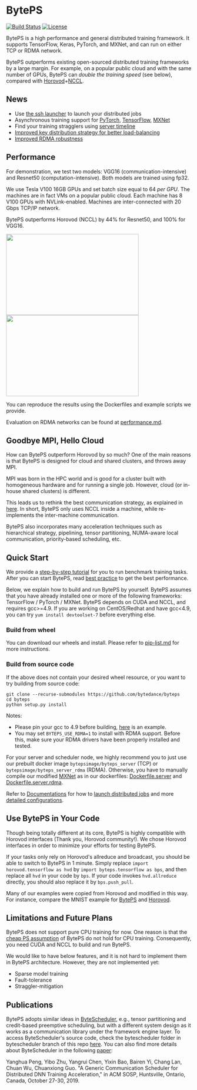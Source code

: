 # BytePS

[![Build Status](https://travis-ci.org/bytedance/byteps.svg?branch=master)](https://travis-ci.org/bytedance/byteps)
[![License](https://img.shields.io/badge/License-Apache%202.0-blue.svg)](https://opensource.org/licenses/Apache-2.0)

BytePS is a high performance and general distributed training framework. It supports TensorFlow, Keras, PyTorch, and MXNet, and can run on either TCP or RDMA network.

BytePS outperforms existing open-sourced distributed training frameworks by a large margin. For example, on a popular public cloud and with the same number of GPUs, BytePS can *double the training speed* (see below), compared with [Horovod](https://github.com/horovod/horovod)+[NCCL](https://github.com/NVIDIA/nccl).

## News

- Use [the ssh launcher](launcher/) to launch your distributed jobs  
- Asynchronous training support for
[PyTorch](https://github.com/bytedance/byteps/pull/121), 
[TensorFlow](https://github.com/bytedance/byteps/pull/122), 
[MXNet](https://github.com/bytedance/byteps/pull/114)
- Find your training stragglers using [server timeline](docs/timeline.md)
- [Improved key distribution strategy for better load-balancing](https://github.com/bytedance/byteps/pull/116) 
- [Improved RDMA robustness](https://github.com/bytedance/byteps/pull/91)

## Performance

For demonstration, we test two models: VGG16 (communication-intensive) and Resnet50 (computation-intensive). Both models are trained using fp32.

We use Tesla V100 16GB GPUs and set batch size equal to 64 *per GPU*. The machines are in fact VMs on a popular public cloud. Each machine has 8 V100 GPUs with NVLink-enabled. Machines are inter-connected with 20 Gbps TCP/IP network.

BytePS outperforms Horovod (NCCL) by 44% for Resnet50, and 100% for VGG16.

<img src="/docs/images/perf_tcp_vgg16.png" width="360" height="220"><img src="/docs/images/perf_tcp_resnet50.png" width="360" height="220">

You can reproduce the results using the Dockerfiles and example scripts we provide.

Evaluation on RDMA networks can be found at [performance.md](docs/performance.md).

## Goodbye MPI, Hello Cloud

How can BytePS outperform Horovod by so much? One of the main reasons is that BytePS is designed for cloud and shared clusters, and throws away MPI.

MPI was born in the HPC world and is good for a cluster built with homogeneous hardware and for running a single job. However, cloud (or in-house shared clusters) is different.

This leads us to rethink the best communication strategy, as explained in [here](docs/rationale.md). In short, BytePS only uses NCCL inside a machine, while re-implements the inter-machine communication.

BytePS also incorporates many acceleration techniques such as hierarchical strategy, pipelining, tensor partitioning, NUMA-aware local communication, priority-based scheduling, etc.

## Quick Start

We provide a [step-by-step tutorial](docs/step-by-step-tutorial.md) for you to run benchmark training tasks. After you can start BytePS, read [best practice](docs/best-practice.md) to get the best performance.

Below, we explain how to build and run BytePS by yourself. BytePS assumes that you have already installed one or more of the following frameworks: TensorFlow / PyTorch / MXNet. BytePS depends on CUDA and NCCL, and requires gcc>=4.9. If you are working on CentOS/Redhat and have gcc<4.9, you can try `yum install devtoolset-7` before everything else.


### Build from wheel 

You can download our wheels and install. Please refer to [pip-list.md](docs/pip-list.md) for more instructions.

### Build from source code

If the above does not contain your desired wheel resource, or you want to try building from source code: 

```
git clone --recurse-submodules https://github.com/bytedance/byteps
cd byteps
python setup.py install
```

Notes:
- Please pin your gcc to 4.9 before building, [here](https://github.com/bytedance/byteps/blob/master/docker/Dockerfile.worker.pytorch.cu100#L123-L131) is an example.
- You may set `BYTEPS_USE_RDMA=1` to install with RDMA support. Before this, make sure your RDMA drivers have been properly installed and tested.


For your server and scheduler node, we highly recommend you to just use our prebuilt docker image `bytepsimage/byteps_server` (TCP) or `bytepsimage/byteps_server_rdma` (RDMA). Otherwise, you have to manually compile our modified [MXNet](https://github.com/bytedance/incubator-mxnet) as in our dockerfiles: [Dockerfile.server](docker/Dockerfile.server) and [Dockerfile.server.rdma](docker/Dockerfile.server.rdma). 

Refer to [Documentations](docs) for how to [launch distributed jobs](docs/running.md) and more [detailed configurations](docs/env.md).

## Use BytePS in Your Code

Though being totally different at its core, BytePS is highly compatible with Horovod interfaces (Thank you, Horovod community!). We chose Horovod interfaces in order to minimize your efforts for testing BytePS.

If your tasks only rely on Horovod's allreduce and broadcast, you should be able to switch to BytePS in 1 minute. Simply replace `import horovod.tensorflow as hvd` by `import byteps.tensorflow as bps`, and then replace all `hvd` in your code by `bps`. If your code invokes `hvd.allreduce` directly, you should also replace it by `bps.push_pull`.

Many of our examples were copied from Horovod and modified in this way. For instance, compare the MNIST example for [BytePS](https://github.com/bytedance/byteps/blob/master/example/tensorflow/tensorflow_mnist.py) and [Horovod](https://github.com/horovod/horovod/blob/master/examples/tensorflow_mnist.py).

## Limitations and Future Plans
BytePS does not support pure CPU training for now. One reason is that the [cheap PS assumption](docs/rationale.md) of BytePS do not hold for CPU training. Consequently, you need CUDA and NCCL to build and run BytePS.

We would like to have below features, and it is not hard to implement them in BytePS architecture. However, they are not implemented yet:
* Sparse model training
* Fault-tolerance
* Straggler-mitigation

## Publications
BytePS adopts similar ideas in [ByteScheduler](https://github.com/bytedance/byteps/tree/bytescheduler/bytescheduler), e.g., tensor partitioning and credit-based preemptive scheduling, but with a different system design as it works as a communication library under the framework engine layer. To access ByteScheduler's source code, check the bytescheduler folder in bytescheduler branch of this repo [here](https://github.com/bytedance/byteps/tree/bytescheduler/bytescheduler). You can also find more details about ByteScheduler in the following [paper](https://i.cs.hku.hk/~cwu/papers/yhpeng-sosp19.pdf):

Yanghua Peng, Yibo Zhu, Yangrui Chen, Yixin Bao, Bairen Yi, Chang Lan, Chuan Wu, Chuanxiong Guo. "A Generic Communication Scheduler for Distributed DNN Training Acceleration," in ACM SOSP, Huntsville, Ontario, Canada, October 27-30, 2019.
